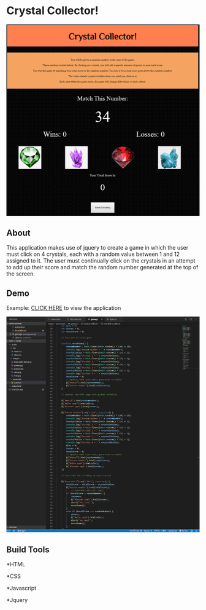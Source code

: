 # Crystal Collector!

![Screenshot](assets/images/Screenshot1.png)

## About

This application makes use of jquery to create a game in which the user must click on 4 crystals, each with a random value between 1 and 12 assigned to it. The user must continually click on the crystals in an attempt to add up their score and match the random number generated at the top of the screen.

## Demo

Example: [CLICK HERE](https://nicholasherrick.github.io/unit-4-game/.) to view the application

![code](assets/images/screenshot2.png)

## Build Tools

*HTML

*CSS

*Javascript

*Jquery